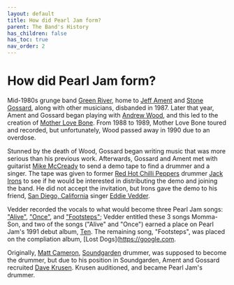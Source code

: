 ```yaml
---
layout: default
title: How did Pearl Jam form?
parent: The Band's History
has_children: false
has_toc: true
nav_order: 2
---
```


# How did Pearl Jam form? 

Mid-1980s grunge band [Green River](https://google.com), home to [Jeff Ament](https://google.com) and [Stone Gossard](https://google.com), along with other musicians, disbanded in 1987. Later that year, Ament and Gossard began playing with [Andrew Wood](https://google.com), and this led to the creation of [Mother Love Bone](https://google.com). From 1988 to 1989, Mother Love Bone toured and recorded, but unfortunately, Wood passed away in 1990 due to an overdose.

Stunned by the death of Wood, Gossard began writing music that was more serious than his previous work. Afterwards, Gossard and Ament met with guitarist [Mike McCready](https://google.com) to send a demo tape to find a drummer and a singer. The tape was given to former [Red Hot Chilli Peppers](https://google.com) drummer [Jack Irons](https://google.com) to see if he would be interested in distributing the demo and joining the band. He did not accept the invitation, but Irons gave the demo to his friend, [San Diego, California](https://www.sandiego.gov) singer [Eddie Vedder](https://google.com).

Vedder recorded the vocals to what would become three Pearl Jam songs: ["Alive"](https://google.com), ["Once"](https://google.com), and ["Footsteps"](https://google.com); Vedder entitled these 3 songs Momma-Son, and two of the songs ("Alive" and "Once") earned a place on Pearl Jam's 1991 debut album, [Ten](https://google.com). The remaining song, "Footsteps", was placed on the compliation album, [Lost Dogs](https://google.com.

Originally, [Matt Cameron](https://google.com), [Soundgarden](https://google.com) drummer, was supposed to become the drummer, but due to his position in Soundgarden, Ament and Gossard recruited [Dave Krusen](https://google.com). Krusen auditioned, and became Pearl Jam's drummer.
